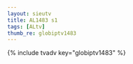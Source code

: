 ```yaml
--- 
layout: sieutv
title: AL1483 s1
tags: [ALtv]
thumb_re: globiptv1483
---
```

{% include tvadv key="globiptv1483" %} 
